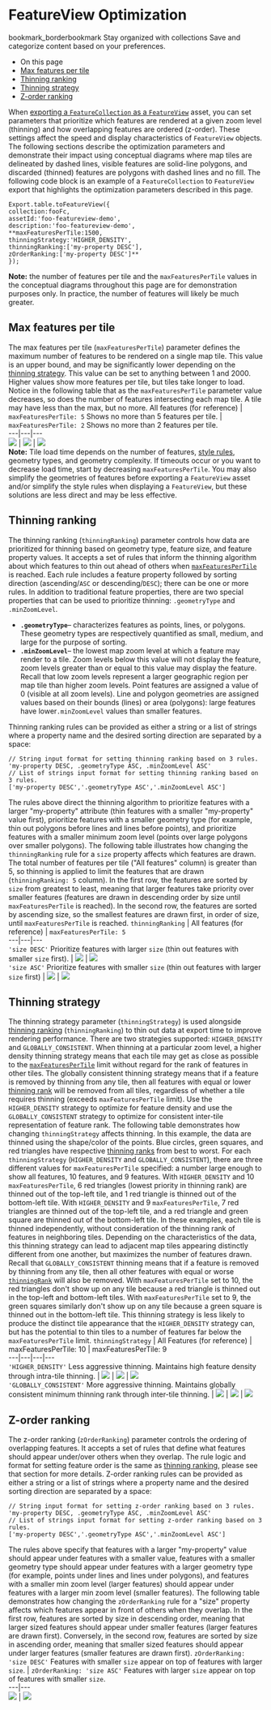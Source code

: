  
#  FeatureView Optimization
bookmark_borderbookmark Stay organized with collections  Save and categorize content based on your preferences. 
  * On this page
  * [Max features per tile](https://developers.google.com/earth-engine/guides/featureview_optimization#max_features_per_tile)
  * [Thinning ranking](https://developers.google.com/earth-engine/guides/featureview_optimization#thinning_ranking)
  * [Thinning strategy](https://developers.google.com/earth-engine/guides/featureview_optimization#thinning_strategy)
  * [Z-order ranking](https://developers.google.com/earth-engine/guides/featureview_optimization#z-order_ranking)


When [exporting a `FeatureCollection` as a `FeatureView`](https://developers.google.com/earth-engine/guides/featureview_overview#creating_a_featureview) asset, you can set parameters that prioritize which features are rendered at a given zoom level (thinning) and how overlapping features are ordered (z-order). These settings affect the speed and display characteristics of `FeatureView` objects. The following sections describe the optimization parameters and demonstrate their impact using conceptual diagrams where map tiles are delineated by dashed lines, visible features are solid-line polygons, and discarded (thinned) features are polygons with dashed lines and no fill.
The following code block is an example of a `FeatureCollection` to `FeatureView` export that highlights the optimization parameters described in this page.
```
Export.table.toFeatureView({
collection:fooFc,
assetId:'foo-featureview-demo',
description:'foo-featureview-demo',
**maxFeaturesPerTile:1500,
thinningStrategy:'HIGHER_DENSITY',
thinningRanking:['my-property DESC'],
zOrderRanking:['my-property DESC']**
});

```
**Note:** the number of features per tile and the `maxFeaturesPerTile` values in the conceptual diagrams throughout this page are for demonstration purposes only. In practice, the number of features will likely be much greater.
## Max features per tile
The max features per tile (`maxFeaturesPerTile`) parameter defines the maximum number of features to be rendered on a single map tile. This value is an upper bound, and may be significantly lower depending on the [thinning strategy](https://developers.google.com/earth-engine/guides/featureview_optimization#thinning_strategy). This value can be set to anything between 1 and 2000. Higher values show more features per tile, but tiles take longer to load.
Notice in the following table that as the `maxFeaturesPerTile` parameter value decreases, so does the number of features intersecting each map tile. A tile may have less than the max, but no more.
All features (for reference) |  `maxFeaturesPerTile: 5` Shows no more than 5 features per tile. |  `maxFeaturesPerTile: 2` Shows no more than 2 features per tile.  
---|---|---  
![](https://developers.google.com/static/earth-engine/images/FeatureView_MFPT8.svg) | ![](https://developers.google.com/static/earth-engine/images/FeatureView_MFPT5.svg) | ![](https://developers.google.com/static/earth-engine/images/FeatureView_MFPT2.svg)  
**Note:** Tile load time depends on the number of features, [style rules](https://developers.google.com/earth-engine/guides/featureview_styling), geometry types, and geometry complexity. If timeouts occur or you want to decrease load time, start by decreasing `maxFeaturesPerTile`. You may also simplify the geometries of features before exporting a `FeatureView` asset and/or simplify the style rules when displaying a `FeatureView`, but these solutions are less direct and may be less effective.
## Thinning ranking
The thinning ranking (`thinningRanking`) parameter controls how data are prioritized for thinning based on geometry type, feature size, and feature property values. It accepts a set of rules that inform the thinning algorithm about which features to thin out ahead of others when [`maxFeaturesPerTile`](https://developers.google.com/earth-engine/guides/featureview_optimization#max_features_per_tile) is reached. Each rule includes a feature property followed by sorting direction (ascending/`ASC` or descending/`DESC`); there can be one or more rules. In addition to traditional feature properties, there are two special properties that can be used to prioritize thinning: `.geometryType` and `.minZoomLevel`.
  * **`.geometryType`**– characterizes features as points, lines, or polygons. These geometry types are respectively quantified as small, medium, and large for the purpose of sorting.
  * **`.minZoomLevel`**– the lowest map zoom level at which a feature may render to a tile. Zoom levels below this value will not display the feature, zoom levels greater than or equal to this value may display the feature. Recall that low zoom levels represent a larger geographic region per map tile than higher zoom levels. Point features are assigned a value of 0 (visible at all zoom levels). Line and polygon geometries are assigned values based on their bounds (lines) or area (polygons): large features have lower`.minZoomLevel` values than smaller features.


Thinning ranking rules can be provided as either a string or a list of strings where a property name and the desired sorting direction are separated by a space:
```
// String input format for setting thinning ranking based on 3 rules.
'my-property DESC, .geometryType ASC, .minZoomLevel ASC'
// List of strings input format for setting thinning ranking based on 3 rules.
['my-property DESC','.geometryType ASC','.minZoomLevel ASC']

```

The rules above direct the thinning algorithm to prioritize features with a larger "my-property" attribute (thin features with a smaller "my-property" value first), prioritize features with a smaller geometry type (for example, thin out polygons before lines and lines before points), and prioritize features with a smaller minimum zoom level (points over large polygons over smaller polygons).
The following table illustrates how changing the `thinningRanking` rule for a `size` property affects which features are drawn. The total number of features per tile ("All features" column) is greater than 5, so thinning is applied to limit the features that are drawn (`thinningRanking: 5` column). In the first row, the features are sorted by `size` from greatest to least, meaning that larger features take priority over smaller features (features are drawn in descending order by size until `maxFeaturesPerTile` is reached). In the second row, the features are sorted by ascending size, so the smallest features are drawn first, in order of size, until `maxFeaturesPerTile` is reached.
`thinningRanking` | All features (for reference) | `maxFeaturesPerTile: 5`  
---|---|---  
`'size DESC'` Prioritize features with larger `size` (thin out features with smaller `size` first).  | ![](https://developers.google.com/static/earth-engine/images/FeatureView_EmptyThinRank.svg) | ![](https://developers.google.com/static/earth-engine/images/FeatureView_ThinRankSizeDESCMFPT5.svg)  
`'size ASC'` Prioritize features with smaller `size` (thin out features with larger `size` first)  | ![](https://developers.google.com/static/earth-engine/images/FeatureView_EmptyThinRank.svg) | ![](https://developers.google.com/static/earth-engine/images/FeatureView_ThinRankSizeASCMFPT5.svg)  
## Thinning strategy
The thinning strategy parameter (`thinningStrategy`) is used alongside [thinning ranking](https://developers.google.com/earth-engine/guides/featureview_optimization#thinning_ranking) (`thinningRanking`) to thin out data at export time to improve rendering performance. There are two strategies supported: `HIGHER_DENSITY` and `GLOBALLY_CONSISTENT`. When thinning at a particular zoom level, a higher density thinning strategy means that each tile may get as close as possible to the [`maxFeaturesPerTile`](https://developers.google.com/earth-engine/guides/featureview_optimization#max_features_per_tile) limit without regard for the rank of features in other tiles. The globally consistent thinning strategy means that if a feature is removed by thinning from any tile, then all features with equal or lower [thinning rank](https://developers.google.com/earth-engine/guides/featureview_optimization#thinning_ranking) will be removed from all tiles, regardless of whether a tile requires thinning (exceeds `maxFeaturesPerTile` limit). Use the `HIGHER_DENSITY` strategy to optimize for feature density and use the `GLOBALLY_CONSISTENT` strategy to optimize for consistent inter-tile representation of feature rank.
The following table demonstrates how changing `thinningStrategy` affects thinning. In this example, the data are thinned using the shape/color of the points. Blue circles, green squares, and red triangles have respective [thinning ranks](https://developers.google.com/earth-engine/guides/featureview_optimization#thinning_ranking) from best to worst. For each `thinningStrategy` (`HIGHER_DENSITY` and `GLOBALLY_CONSISTENT`), there are three different values for `maxFeaturesPerTile` specified: a number large enough to show all features, 10 features, and 9 features.
With `HIGHER_DENSITY` and 10 `maxFeaturesPerTile`, 6 red triangles (lowest priority in thinning rank) are thinned out of the top-left tile, and 1 red triangle is thinned out of the bottom-left tile. With `HIGHER_DENSITY` and 9 `maxFeaturesPerTile`, 7 red triangles are thinned out of the top-left tile, and a red triangle and green square are thinned out of the bottom-left tile. In these examples, each tile is thinned independently, without consideration of the thinning rank of features in neighboring tiles. Depending on the characteristics of the data, this thinning strategy can lead to adjacent map tiles appearing distinctly different from one another, but maximizes the number of features drawn.
Recall that `GLOBALLY_CONSISTENT` thinning means that if a feature is removed by thinning from any tile, then all other features with equal or worse [`thinningRank`](https://developers.google.com/earth-engine/guides/featureview_optimization#thinning_ranking) will also be removed. With `maxFeaturesPerTile` set to 10, the red triangles don't show up on any tile because a red triangle is thinned out in the top-left and bottom-left tiles. With `maxFeaturesPerTile` set to 9, the green squares similarly don't show up on any tile because a green square is thinned out in the bottom-left tile. This thinning strategy is less likely to produce the distinct tile appearance that the `HIGHER_DENSITY` strategy can, but has the potential to thin tiles to a number of features far below the `maxFeaturesPerTile` limit.
`thinningStrategy` | All Features (for reference) | maxFeaturesPerTile: 10 | maxFeaturesPerTile: 9  
---|---|---|---  
`'HIGHER_DENSITY'` Less aggressive thinning. Maintains high feature density through intra-tile thinning. | ![](https://developers.google.com/static/earth-engine/images/FeatureView_EmptyThinStrat.svg) | ![](https://developers.google.com/static/earth-engine/images/FeatureView_ThinStratHDMFTP10.svg) | ![](https://developers.google.com/static/earth-engine/images/FeatureView_ThinStratHDMFTP9.svg)  
`'GLOBALLY_CONSISTENT'` More aggressive thinning. Maintains globally consistent minimum thinning rank through inter-tile thinning. | ![](https://developers.google.com/static/earth-engine/images/FeatureView_EmptyThinStrat.svg) | ![](https://developers.google.com/static/earth-engine/images/FeatureView_ThinStratGCMFTP10.svg) | ![](https://developers.google.com/static/earth-engine/images/FeatureView_ThinStratGCMFTP9.svg)  
## Z-order ranking
The z-order ranking (`zOrderRanking`) parameter controls the ordering of overlapping features. It accepts a set of rules that define what features should appear under/over others when they overlap. The rule logic and format for setting feature order is the same as [thinning ranking](https://developers.google.com/earth-engine/guides/featureview_optimization#thinning_ranking), please see that section for more details.
Z-order ranking rules can be provided as either a string or a list of strings where a property name and the desired sorting direction are separated by a space:
```
// String input format for setting z-order ranking based on 3 rules.
'my-property DESC, .geometryType ASC, .minZoomLevel ASC'
// List of strings input format for setting z-order ranking based on 3 rules.
['my-property DESC','.geometryType ASC','.minZoomLevel ASC']

```

The rules above specify that features with a larger "my-property" value should appear under features with a smaller value, features with a smaller geometry type should appear under features with a larger geometry type (for example, points under lines and lines under polygons), and features with a smaller min zoom level (larger features) should appear under features with a larger min zoom level (smaller features).
The following table demonstrates how changing the `zOrderRanking` rule for a "size" property affects which features appear in front of others when they overlap. In the first row, features are sorted by size in descending order, meaning that larger sized features should appear under smaller features (larger features are drawn first). Conversely, in the second row, features are sorted by size in ascending order, meaning that smaller sized features should appear under larger features (smaller features are drawn first).
`zOrderRanking: 'size DESC'` Features with smaller `size` appear on top of features with larger `size`. |  `zOrderRanking: 'size ASC'` Features with larger `size` appear on top of features with smaller `size`.  
---|---  
![](https://developers.google.com/static/earth-engine/images/FeatureView_ZOrderRankSizeDESC.svg) | ![](https://developers.google.com/static/earth-engine/images/FeatureView_ZOrderRankSizeASC.svg)  
